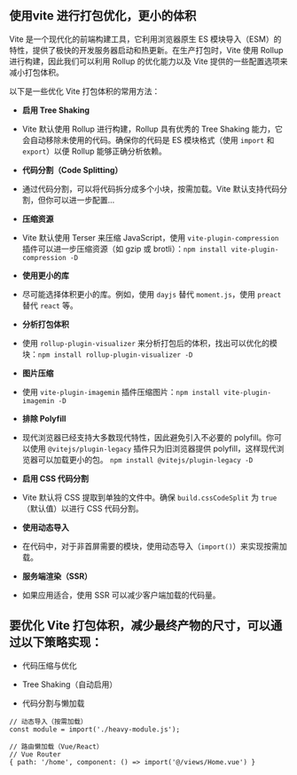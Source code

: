## 使用vite 进行打包优化，更小的体积

Vite 是一个现代化的前端构建工具，它利用浏览器原生 ES 模块导入（ESM）的特性，提供了极快的开发服务器启动和热更新。在生产打包时，Vite 使用 Rollup 进行构建，因此我们可以利用 Rollup 的优化能力以及 Vite 提供的一些配置选项来减小打包体积。

以下是一些优化 Vite 打包体积的常用方法：

- **启用 Tree Shaking**
- Vite 默认使用 Rollup 进行构建，Rollup 具有优秀的 Tree Shaking 能力，它会自动移除未使用的代码。确保你的代码是 ES 模块格式（使用 `import` 和 `export`）以便 Rollup 能够正确分析依赖。

- **代码分割（Code Splitting）**
- 通过代码分割，可以将代码拆分成多个小块，按需加载。Vite 默认支持代码分割，但你可以进一步配置...

- **压缩资源**
- Vite 默认使用 Terser 来压缩 JavaScript，使用 `vite-plugin-compression` 插件可以进一步压缩资源（如 gzip 或 brotli）：`npm install vite-plugin-compression -D`

- **使用更小的库**
-  尽可能选择体积更小的库。例如，使用 `dayjs` 替代 `moment.js`，使用 `preact` 替代 `react` 等。

-  **分析打包体积**
-  使用 `rollup-plugin-visualizer` 来分析打包后的体积，找出可以优化的模块：`npm install rollup-plugin-visualizer -D`

-  **图片压缩**
-  使用 `vite-plugin-imagemin` 插件压缩图片：`npm install vite-plugin-imagemin -D`

- **排除 Polyfill**
- 现代浏览器已经支持大多数现代特性，因此避免引入不必要的 polyfill。你可以使用 `@vitejs/plugin-legacy` 插件只为旧浏览器提供 polyfill，这样现代浏览器可以加载更小的包。 `npm install @vitejs/plugin-legacy -D`

- **启用 CSS 代码分割**
- Vite 默认将 CSS 提取到单独的文件中。确保 `build.cssCodeSplit` 为 `true`（默认值）以进行 CSS 代码分割。

- **使用动态导入**
- 在代码中，对于非首屏需要的模块，使用动态导入（`import()`）来实现按需加载。

- **服务端渲染（SSR）**
- 如果应用适合，使用 SSR 可以减少客户端加载的代码量。


## 要优化 Vite 打包体积，减少最终产物的尺寸，可以通过以下策略实现：
- 代码压缩与优化

- Tree Shaking（自动启用）

- 代码分割与懒加载
```
// 动态导入（按需加载）
const module = import('./heavy-module.js');

// 路由懒加载（Vue/React）
// Vue Router
{ path: '/home', component: () => import('@/views/Home.vue') }
```




